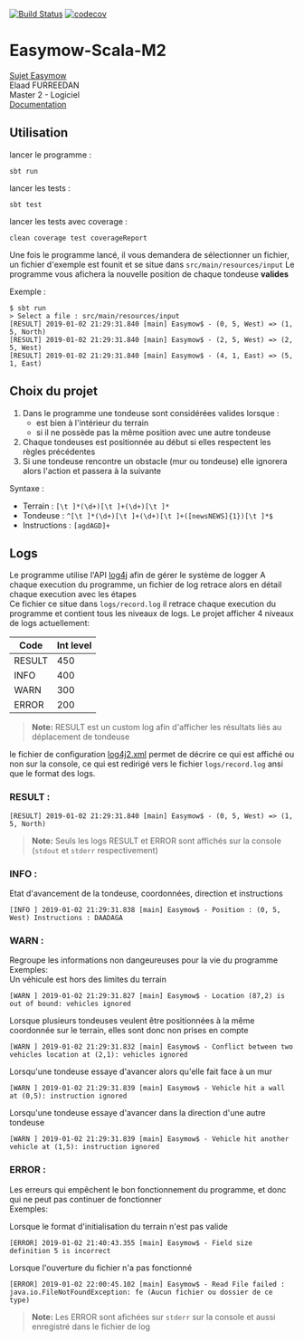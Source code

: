 [![Build Status](https://travis-ci.com/ElaadF/Easymow-Scala-M2.svg?token=1HfxJpzgfSyTHsDYM9Kj&branch=master)](https://travis-ci.com/ElaadF/Easymow-Scala-M2)   [![codecov](https://codecov.io/gh/ElaadF/Easymow-Scala-M2/branch/master/graph/badge.svg?token=iYwACpuzjD)](https://codecov.io/gh/ElaadF/Easymow-Scala-M2)


# Easymow-Scala-M2
[Sujet Easymow](https://github.com/upem-scala-2018/course3-typeclasses/blob/master/projet-easymow.pdf)   
Elaad FURREEDAN   
Master 2 - Logiciel   
[Documentation](https://elaadf.github.io/Easymow-Scala-M2)

## Utilisation
lancer le programme :   
```
sbt run
```
lancer les tests :   
```
sbt test
```
lancer les tests avec coverage :
```
clean coverage test coverageReport
```
Une fois le programme lancé, il vous demandera de sélectionner un fichier, un fichier d'exemple est founit et se situe dans
```src/main/resources/input```
Le programme vous afichera la nouvelle position de chaque tondeuse **valides**

Exemple :   
```
$ sbt run
> Select a file : src/main/resources/input
[RESULT] 2019-01-02 21:29:31.840 [main] Easymow$ - (0, 5, West) => (1, 5, North)
[RESULT] 2019-01-02 21:29:31.840 [main] Easymow$ - (2, 5, West) => (2, 5, West)
[RESULT] 2019-01-02 21:29:31.840 [main] Easymow$ - (4, 1, East) => (5, 1, East)
```

## Choix du projet
1. Dans le programme une tondeuse sont considérées valides lorsque : 
   * est bien à l'intérieur du terrain
   * si il ne possède pas la même position avec une autre tondeuse
2. Chaque tondeuses est positionnée au début si elles respectent les règles précédentes 
3. Si une tondeuse rencontre un obstacle (mur ou tondeuse) elle ignorera alors l'action et passera à la suivante

Syntaxe :   
   + Terrain : ```[\t ]*(\d+)[\t ]+(\d+)[\t ]*```
   + Tondeuse : ```^[\t ]*(\d+)[\t ]+(\d+)[\t ]+([newsNEWS]{1})[\t ]*$```
   + Instructions : ```[agdAGD]+```


## Logs
Le programme utilise l'API [log4j](https://logging.apache.org/log4j/2.x/index.html) afin de gérer le système de logger
A chaque execution du programme, un fichier de log retrace alors en détail chaque execution avec les étapes   
Ce fichier ce situe dans ```logs/record.log``` il retrace chaque execution du programme et contient tous les niveaux de logs.
Le projet afficher 4 niveaux de logs actuellement:

| Code   | Int level |
|--------|-----------|
| RESULT | 450       |
| INFO   | 400       |
| WARN   | 300       |
| ERROR  | 200       |

>**Note:** RESULT est un custom log afin d'afficher les résultats liés au déplacement de tondeuse

le fichier de configuration [log4j2.xml](src/main/resources/log4j2.xml) permet de décrire ce qui est affiché ou non sur la console, ce qui est
redirigé vers le fichier ```logs/record.log``` ansi que le format des logs.
### RESULT :
```
[RESULT] 2019-01-02 21:29:31.840 [main] Easymow$ - (0, 5, West) => (1, 5, North)
```
>**Note:** Seuls les logs RESULT et ERROR sont affichés sur la console (```stdout``` et ```stderr``` respectivement)

### INFO :

Etat d'avancement de la tondeuse, coordonnées, direction et instructions
```
[INFO ] 2019-01-02 21:29:31.838 [main] Easymow$ - Position : (0, 5, West) Instructions : DAADAGA
```

### WARN :
Regroupe les informations non dangeureuses pour la vie du programme   
Exemples:   
Un véhicule est hors des limites du terrain
```
[WARN ] 2019-01-02 21:29:31.827 [main] Easymow$ - Location (87,2) is out of bound: vehicles ignored
```
Lorsque plusieurs tondeuses veulent être positionnées à la même coordonnée sur le terrain, elles sont donc non prises en compte
```
[WARN ] 2019-01-02 21:29:31.832 [main] Easymow$ - Conflict between two vehicles location at (2,1): vehicles ignored
```
Lorsqu'une tondeuse essaye d'avancer alors qu'elle fait face à un mur
```
[WARN ] 2019-01-02 21:29:31.839 [main] Easymow$ - Vehicle hit a wall at (0,5): instruction ignored
```
Lorsqu'une tondeuse essaye d'avancer dans la direction d'une autre tondeuse
```
[WARN ] 2019-01-02 21:29:31.839 [main] Easymow$ - Vehicle hit another vehicle at (1,5): instruction ignored
```
### ERROR :
Les erreurs qui empêchent le bon fonctionnement du programme, et donc qui ne peut pas continuer de fonctionner    
Exemples:    

Lorsque le format d'initialisation du terrain n'est pas valide
```
[ERROR] 2019-01-02 21:40:43.355 [main] Easymow$ - Field size definition 5 is incorrect
```
Lorsque l'ouverture du fichier n'a pas fonctionné
```
[ERROR] 2019-01-02 22:00:45.102 [main] Easymow$ - Read File failed : java.io.FileNotFoundException: fe (Aucun fichier ou dossier de ce type)
```
>**Note:** Les ERROR sont afichées sur ```stderr``` sur la console et aussi enregistré dans le fichier de log

